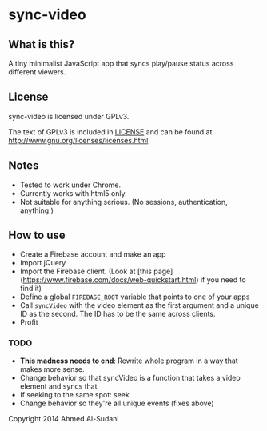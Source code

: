 # sync-video

## What is this?

A tiny minimalist JavaScript app that syncs play/pause status across different
viewers.

## License

sync-video is licensed under GPLv3.

The text of GPLv3 is included in [LICENSE](LICENSE) and can be found at
http://www.gnu.org/licenses/licenses.html

## Notes

- Tested to work under Chrome.
- Currently works with html5 only.
- Not suitable for anything serious. (No sessions, authentication, anything.)

## How to use

- Create a Firebase account and make an app
- Import jQuery 
- Import the Firebase client. (Look at [this page]
  (https://www.firebase.com/docs/web-quickstart.html) if you need to find it)
- Define a global `FIREBASE_ROOT` variable that points to one of your apps
- Call `syncVideo` with the video element as the first argument and a unique ID
  as the second. The ID has to be the same across clients.
- Profit

### TODO

- **This madness needs to end**: Rewrite whole program in a way that makes more sense.
- Change behavior so that syncVideo is a function that takes a video element and
  syncs that
- If seeking to the same spot: seek
- Change behavior so they're all unique events (fixes above)

Copyright 2014 Ahmed Al-Sudani
